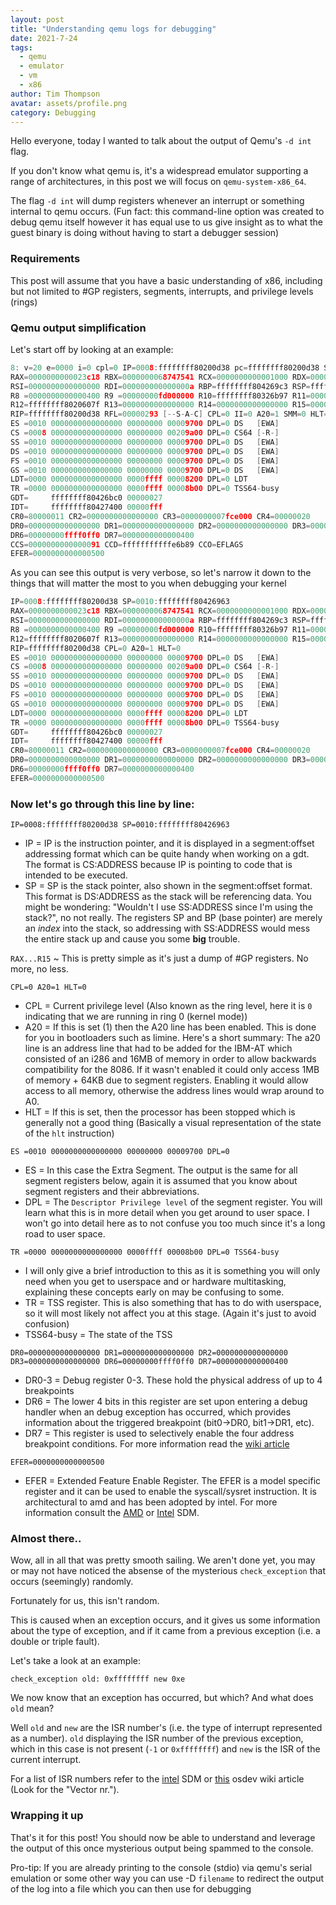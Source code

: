 ```yaml
---
layout: post
title: "Understanding qemu logs for debugging"
date: 2021-7-24
tags:
  - qemu
  - emulator
  - vm
  - x86
author: Tim Thompson
avatar: assets/profile.png
category: Debugging
---
```


Hello everyone, today I wanted to talk about the output of Qemu's `-d int` flag.

If you don't know what qemu is, it's a widespread emulator supporting a range of architectures, in this post we will focus on `qemu-system-x86_64`.

The flag `-d int` will dump registers whenever an interrupt or something internal to qemu occurs. (Fun fact: this command-line option was created to debug qemu itself however it has equal use to us give insight as to what the guest binary is doing without having to start a debugger session)

### Requirements

This post will assume that you have a basic understanding of x86, including but not limited to #GP registers, segments, interrupts, and privilege levels (rings)

### Qemu output simplification

Let's start off by looking at an example:
```c
8: v=20 e=0000 i=0 cpl=0 IP=0008:ffffffff80200d38 pc=ffffffff80200d38 SP=0010:ffffffff80426963 env->regs[R_EAX]=0000000000023c18
RAX=0000000000023c18 RBX=0000000068747541 RCX=0000000000001000 RDX=0000000000000070
RSI=0000000000000000 RDI=000000000000000a RBP=ffffffff804269c3 RSP=ffffffff80426963
R8 =0000000000000400 R9 =00000000fd000000 R10=ffffffff80326b97 R11=000000000000001e
R12=ffffffff8020607f R13=0000000000000000 R14=0000000000000000 R15=0000000000000000
RIP=ffffffff80200d38 RFL=00000293 [--S-A-C] CPL=0 II=0 A20=1 SMM=0 HLT=0
ES =0010 0000000000000000 00000000 00009700 DPL=0 DS   [EWA]
CS =0008 0000000000000000 00000000 00209a00 DPL=0 CS64 [-R-]
SS =0010 0000000000000000 00000000 00009700 DPL=0 DS   [EWA]
DS =0010 0000000000000000 00000000 00009700 DPL=0 DS   [EWA]
FS =0010 0000000000000000 00000000 00009700 DPL=0 DS   [EWA]
GS =0010 0000000000000000 00000000 00009700 DPL=0 DS   [EWA]
LDT=0000 0000000000000000 0000ffff 00008200 DPL=0 LDT
TR =0000 0000000000000000 0000ffff 00008b00 DPL=0 TSS64-busy
GDT=     ffffffff80426bc0 00000027
IDT=     ffffffff80427400 00000fff
CR0=80000011 CR2=0000000000000000 CR3=0000000007fce000 CR4=00000020
DR0=0000000000000000 DR1=0000000000000000 DR2=0000000000000000 DR3=0000000000000000 
DR6=00000000ffff0ff0 DR7=0000000000000400
CCS=0000000000000091 CCD=fffffffffffe6b89 CCO=EFLAGS  
EFER=0000000000000500
```

As you can see this output is very verbose, so let's narrow it down to the things that will matter the most to you when debugging your kernel

```c
IP=0008:ffffffff80200d38 SP=0010:ffffffff80426963
RAX=0000000000023c18 RBX=0000000068747541 RCX=0000000000001000 RDX=0000000000000070
RSI=0000000000000000 RDI=000000000000000a RBP=ffffffff804269c3 RSP=ffffffff80426963
R8 =0000000000000400 R9 =00000000fd000000 R10=ffffffff80326b97 R11=000000000000001e
R12=ffffffff8020607f R13=0000000000000000 R14=0000000000000000 R15=0000000000000000
RIP=ffffffff80200d38 CPL=0 A20=1 HLT=0
ES =0010 0000000000000000 00000000 00009700 DPL=0 DS   [EWA]
CS =0008 0000000000000000 00000000 00209a00 DPL=0 CS64 [-R-]
SS =0010 0000000000000000 00000000 00009700 DPL=0 DS   [EWA]
DS =0010 0000000000000000 00000000 00009700 DPL=0 DS   [EWA]
FS =0010 0000000000000000 00000000 00009700 DPL=0 DS   [EWA]
GS =0010 0000000000000000 00000000 00009700 DPL=0 DS   [EWA]
LDT=0000 0000000000000000 0000ffff 00008200 DPL=0 LDT
TR =0000 0000000000000000 0000ffff 00008b00 DPL=0 TSS64-busy
GDT=     ffffffff80426bc0 00000027
IDT=     ffffffff80427400 00000fff
CR0=80000011 CR2=0000000000000000 CR3=0000000007fce000 CR4=00000020
DR0=0000000000000000 DR1=0000000000000000 DR2=0000000000000000 DR3=0000000000000000 
DR6=00000000ffff0ff0 DR7=0000000000000400
EFER=0000000000000500
```

### Now let's go through this line by line:

`IP=0008:ffffffff80200d38 SP=0010:ffffffff80426963`

- IP  = IP is the instruction pointer, and it is displayed in a segment:offset addressing format which can be quite handy when working on a gdt. The format is CS:ADDRESS because IP is pointing to code that is intended to be executed.
- SP  = SP is the stack pointer, also shown in the segment:offset format. This format is DS:ADDRESS as the stack will be referencing data. You might be wondering: "Wouldn't I use SS:ADDRESS since I'm using the stack?", no not really. The registers SP and BP (base pointer) are merely an _index_ into the stack, so addressing with SS:ADDRESS would mess the entire stack up and cause you some **big** trouble.

`RAX...R15` ~ This is pretty simple as it's just a dump of #GP registers. No more, no less.

`CPL=0 A20=1 HLT=0`

- CPL = Current privilege level (Also known as the ring level, here it is `0` indicating that we are running in ring 0 (kernel mode))
- A20 = If this is set (1) then the A20 line has been enabled. This is done for you in bootloaders such as limine. Here's a short summary: The a20 line is an address line that had to be added for the IBM-AT which consisted of an i286 and 16MB of memory in order to allow backwards compatibility for the 8086. If it wasn't enabled it could only access 1MB of memory + 64KB due to segment registers. Enabling it would allow access to all memory, otherwise the address lines would wrap around to A0.
- HLT = If this is set, then the processor has been stopped which is generally not a good thing (Basically a visual representation of the state of the `hlt` instruction)

`ES =0010 0000000000000000 00000000 00009700 DPL=0`

- ES  = In this case the Extra Segment. The output is the same for all segment registers below, again it is assumed that you know about segment registers and their abbreviations.
- DPL = The `Descriptor Privilege level` of the segment register. You will learn what this is in more detail when you get around to user space. I won't go into detail here as to not confuse you too much since it's a long road to user space.

`TR =0000 0000000000000000 0000ffff 00008b00 DPL=0 TSS64-busy`

- I will only give a brief introduction to this as it is something you will only need when you get to userspace and or hardware multitasking, explaining these concepts early on may be confusing to some.
- TR = TSS register. This is also something that has to do with userspace, so it will most likely not affect you at this stage. (Again it's just to avoid confusion)
- TSS64-busy = The state of the TSS

`DR0=0000000000000000 DR1=0000000000000000 DR2=0000000000000000 DR3=0000000000000000 DR6=00000000ffff0ff0 DR7=0000000000000400`

- DR0-3 = Debug register 0-3. These hold the physical address of up to 4 breakpoints
- DR6   = The lower 4 bits in this register are set upon entering a debug handler when an debug exception has occurred, which provides information about the triggered breakpoint (bit0->DR0, bit1->DR1, etc).
- DR7	= This register is used to selectively enable the four address breakpoint conditions. For more information read the [wiki article][DR7-Explanation]

`EFER=0000000000000500`
- EFER = Extended Feature Enable Register. The EFER is a model specific register and it can be used to enable the syscall/sysret instruction. It is architectural to amd and has been adopted by intel. For more information consult the [AMD][AMD-SDM] or [Intel][INTEL-SDM] SDM.

### Almost there..
Wow, all in all that was pretty smooth sailing.
We aren't done yet, you may or may not have noticed the absense of the mysterious `check_exception` that occurs (seemingly) randomly.

Fortunately for us, this isn't random.

This is caused when an exception occurs, and it gives us some information about the type of exception, and if it came from a previous exception (i.e. a double or triple fault).

Let's take a look at an example:

`check_exception old: 0xffffffff new 0xe`

We now know that an exception has occurred, but which? And what does `old` mean?

Well `old` and `new` are the ISR number's (i.e. the type of interrupt represented as a number). `old` displaying the ISR number of the previous exception, which in this case is not present (`-1` or `0xffffffff`) and `new` is the ISR of the current interrupt.

For a list of ISR numbers refer to the [intel][INTEL-SDM] SDM or [this][OSDEV-WIKI-ISR-NUMBERS] osdev wiki article (Look for the "Vector nr.").

### Wrapping it up
That's it for this post!
You should now be able to understand and leverage the output of this once mysterious output being spammed to the console.

Pro-tip: If you are already printing to the console (stdio) via qemu's serial emulation or some other way you can use -D `filename` to redirect the output of the log into a file which you can then use for debugging

[OSDEV-WIKI-ISR-NUMBERS]: https://wiki.osdev.org/Exceptions
[DR7-Explanation]: https://en.wikipedia.org/wiki/X86_debug_register#DR7_-_Debug_control
[INTEL-SDM]: https://software.intel.com/content/www/us/en/develop/download/intel-64-and-ia-32-architectures-sdm-combined-volumes-1-2a-2b-2c-2d-3a-3b-3c-3d-and-4.html
[AMD-SDM]: https://developer.amd.com/resources/developer-guides-manuals/